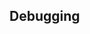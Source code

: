 <div id="title">

## Debugging
</div>

<div id="body">

<include src="what/container-inParent-asPanel.md" boilerplate />

</div>